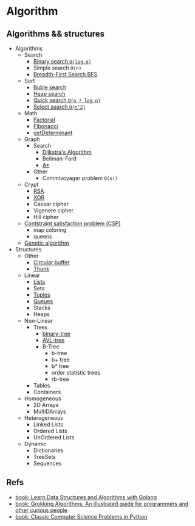 # Algorithm

## Algorithms && structures

- Algorithms
  - Search
    - [Binary search `O(log n)`](./src/search/binary)
    - Simple search `O(n)`
    - [Breadth-First Search BFS](./src/search/bfs)
  - Sort
    - [Buble search](./src/sorting/bubble)
    - [Heap search](./src/sorting/heap)
    - [Quick search `O(n * log n)`](./src/sorting/quick)
    - [Select search `O(n^2)`](./src/sorting/select)
  - Math
    - [Factorial](./src/math/factorial)
    - [Fibonacci](./src/math/fibonacci)
    - [getDeterminant](./src/math/getDeterminant)
  - Graph
    - Search
      - [Dijkstra's Algorithm](./src/graph/dijkstra)
      - Bellman–Ford
      - [A*](./src/graph/A*)
    - Other
      - Commivoyager problem `O(n!)`
  - Crypt
    - [RSA](./src/crypt/RSA)
    - [XOR](./src/crypt/XOR)
    - Caesar cipher
    - Vigenere cipher
    - Hill cipher
  - [Contstraint satisfaction problem (CSP)](./src/csp)
    - map coloring
    - queens
  - [Genetic algorithm](./src/genetic)
- Structures
  - Other
    - [Circular buffer](./src/struct/circularBuffer)
    - [Thunk](./src/struct/thunk)
  - Linear
    - [Lists](./src/struct/linear/list)
    - Sets
    - [Tuples](./src/struct/linear/tuples)
    - [Queues](./src/struct/queue)
    - Stacks
    - Heaps
  - Non-Linear
    - Trees
      - [binary-tree](./src/struct/non-linear/trees/binary-tree)
      - [AVL-tree](./src/struct/non-linear/trees/avl-tree)
      - B-Tree
        - b-tree
        - b+ tree
        - b* tree
        - order statistic trees
        - rb-tree
    - Tables
    - Containers
  - Homogeneous
    - 2D Arrays
    - MultiDArrays
  - Heterogeneous
    - Linked Lists
    - Ordered Lists
    - UnOrdered Lists
  - Dynamic
    - Dictionaries
    - TreeSets
    - Sequences

## Refs

- [book: Learn Data Structures and Algorithms with Golang](https://www.packtpub.com/application-development/learn-data-structures-and-algorithms-golang)
- [book: Grokking Algorithms: An illustrated guide for programmers and other curious people](https://www.manning.com/books/grokking-algorithms)
- [book: Classic Computer Science Problems in Python](https://www.manning.com/books/classic-computer-science-problems-in-python)
